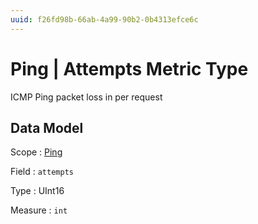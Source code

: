```yaml
---
uuid: f26fd98b-66ab-4a99-90b2-0b4313efce6c
---
```

# Ping | Attempts Metric Type

ICMP Ping packet loss in per request

## Data Model

Scope
: [Ping](../metric-scopes-reference/ping.md)

Field
: `attempts`

Type
: UInt16

Measure
: `int`
